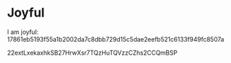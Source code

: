 # Joyful

I am joyful: 17861eb5193f55a1b2002da7c8dbb729d15c5dae2eefb521c6133f949fc8507a


22extLxekaxhkSB27HrwXsr7TQzHuTQVzzCZhs2CCQmBSP
